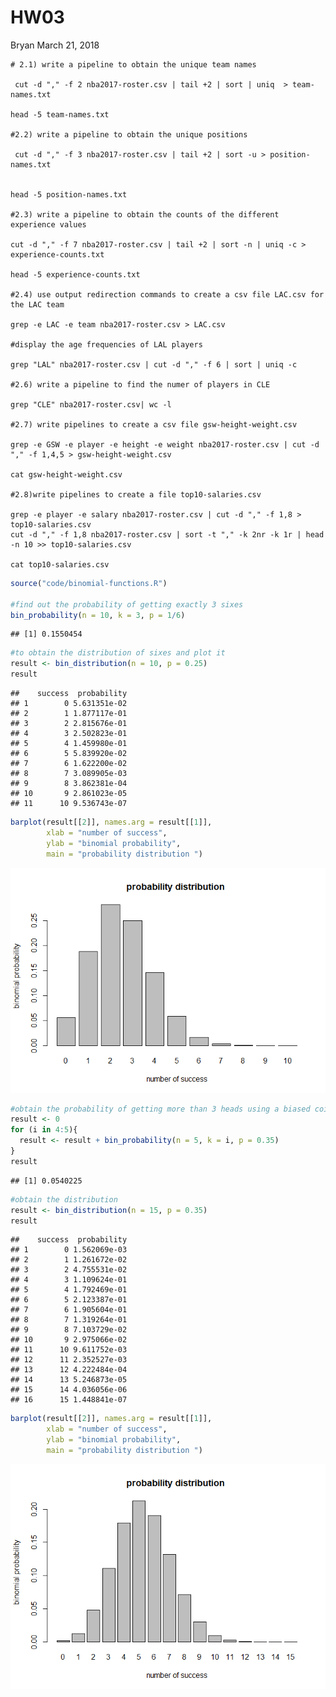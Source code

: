 HW03
================
Bryan
March 21, 2018

    # 2.1) write a pipeline to obtain the unique team names

     cut -d "," -f 2 nba2017-roster.csv | tail +2 | sort | uniq  > team-names.txt
     
    head -5 team-names.txt

    #2.2) write a pipeline to obtain the unique positions

     cut -d "," -f 3 nba2017-roster.csv | tail +2 | sort -u > position-names.txt


    head -5 position-names.txt

    #2.3) write a pipeline to obtain the counts of the different experience values

    cut -d "," -f 7 nba2017-roster.csv | tail +2 | sort -n | uniq -c > experience-counts.txt

    head -5 experience-counts.txt

    #2.4) use output redirection commands to create a csv file LAC.csv for the LAC team

    grep -e LAC -e team nba2017-roster.csv > LAC.csv

    #display the age frequencies of LAL players

    grep "LAL" nba2017-roster.csv | cut -d "," -f 6 | sort | uniq -c

    #2.6) write a pipeline to find the numer of players in CLE

    grep "CLE" nba2017-roster.csv| wc -l

    #2.7) write pipelines to create a csv file gsw-height-weight.csv

    grep -e GSW -e player -e height -e weight nba2017-roster.csv | cut -d "," -f 1,4,5 > gsw-height-weight.csv

    cat gsw-height-weight.csv

    #2.8)write pipelines to create a file top10-salaries.csv

    grep -e player -e salary nba2017-roster.csv | cut -d "," -f 1,8 > top10-salaries.csv
    cut -d "," -f 1,8 nba2017-roster.csv | sort -t "," -k 2nr -k 1r | head -n 10 >> top10-salaries.csv

    cat top10-salaries.csv

``` r
source("code/binomial-functions.R")

#find out the probability of getting exactly 3 sixes
bin_probability(n = 10, k = 3, p = 1/6)
```

    ## [1] 0.1550454

``` r
#to obtain the distribution of sixes and plot it
result <- bin_distribution(n = 10, p = 0.25)
result
```

    ##    success  probability
    ## 1        0 5.631351e-02
    ## 2        1 1.877117e-01
    ## 3        2 2.815676e-01
    ## 4        3 2.502823e-01
    ## 5        4 1.459980e-01
    ## 6        5 5.839920e-02
    ## 7        6 1.622200e-02
    ## 8        7 3.089905e-03
    ## 9        8 3.862381e-04
    ## 10       9 2.861023e-05
    ## 11      10 9.536743e-07

``` r
barplot(result[[2]], names.arg = result[[1]], 
        xlab = "number of success",
        ylab = "binomial probability",
        main = "probability distribution ")
```

![](images/unnamed-chunk-1-1.png)

``` r
#obtain the probability of getting more than 3 heads using a biased coin
result <- 0
for (i in 4:5){
  result <- result + bin_probability(n = 5, k = i, p = 0.35)
}
result
```

    ## [1] 0.0540225

``` r
#obtain the distribution
result <- bin_distribution(n = 15, p = 0.35)
result
```

    ##    success  probability
    ## 1        0 1.562069e-03
    ## 2        1 1.261672e-02
    ## 3        2 4.755531e-02
    ## 4        3 1.109624e-01
    ## 5        4 1.792469e-01
    ## 6        5 2.123387e-01
    ## 7        6 1.905604e-01
    ## 8        7 1.319264e-01
    ## 9        8 7.103729e-02
    ## 10       9 2.975066e-02
    ## 11      10 9.611752e-03
    ## 12      11 2.352527e-03
    ## 13      12 4.222484e-04
    ## 14      13 5.246873e-05
    ## 15      14 4.036056e-06
    ## 16      15 1.448841e-07

``` r
barplot(result[[2]], names.arg = result[[1]], 
        xlab = "number of success",
        ylab = "binomial probability",
        main = "probability distribution ")
```

![](images/unnamed-chunk-1-2.png)
